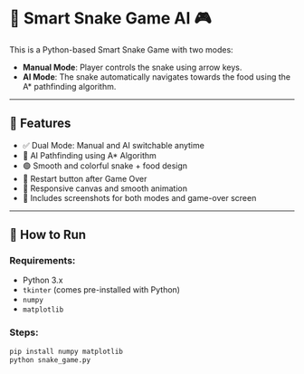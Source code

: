 # 🐍 Smart Snake Game AI 🎮

This is a Python-based Smart Snake Game with two modes:
- **Manual Mode**: Player controls the snake using arrow keys.
- **AI Mode**: The snake automatically navigates towards the food using the A* pathfinding algorithm.

---

## 🚀 Features

- ✅ Dual Mode: Manual and AI switchable anytime
- 🧠 AI Pathfinding using A* Algorithm
- 🟢 Smooth and colorful snake + food design
- 🔁 Restart button after Game Over
- 📱 Responsive canvas and smooth animation
- 📸 Includes screenshots for both modes and game-over screen

---

## 🔧 How to Run

### Requirements:
- Python 3.x
- `tkinter` (comes pre-installed with Python)
- `numpy`
- `matplotlib`

### Steps:
```bash
pip install numpy matplotlib
python snake_game.py
